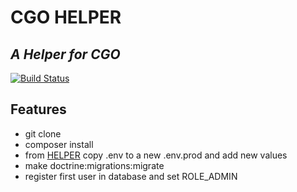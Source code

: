 # CGO HELPER
## _A Helper for CGO_

[![Build Status](https://travis-ci.org/joemccann/dillinger.svg?branch=master)](https://travis-ci.org/joemccann/dillinger)

## Features

- git clone
- composer install
- from <a href="https://jedeveloppe.github.io/HELPER/">HELPER</a> copy .env to a new .env.prod and add new values
- make doctrine:migrations:migrate
- register first user in database and set ROLE_ADMIN